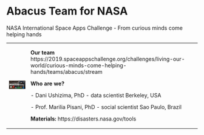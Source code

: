 # Abacus Team for NASA

NASA International Space Apps Challenge - From curious minds come helping hands

<table border="0">
 <tr>  
    <td><img src="nasa.png" width="400">
    </td>
    <td>
     <p>
      <b> Our team </b>
      https://2019.spaceappschallenge.org/challenges/living-our-world/curious-minds-come-helping-hands/teams/abacus/stream
      <p>
      <b> Who are we? </b>
      <p>- Dani Ushizima, PhD - data scientist Berkeley, USA
      <p>- Prof. Marilia Pisani, PhD - social scientist Sao Paulo, Brazil      
      <p>
      <b> Materials:</b> https://disasters.nasa.gov/tools 
      </td>
 </tr>
</table>



